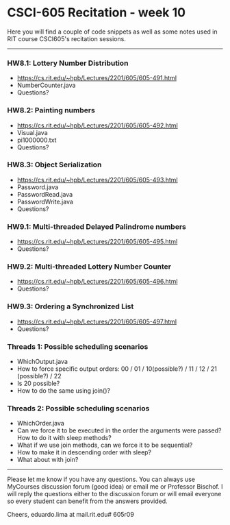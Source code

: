# CSCI-605 Recitation - week 10

Here you will find a couple of code snippets as well
as some notes used in RIT course CSCI605's recitation
sessions.

---

### HW8.1: Lottery Number Distribution 
- https://cs.rit.edu/~hpb/Lectures/2201/605/605-491.html
- NumberCounter.java
- Questions?

### HW8.2: Painting numbers
- https://cs.rit.edu/~hpb/Lectures/2201/605/605-492.html
- Visual.java
- pi1000000.txt
- Questions?

### HW8.3: Object Serialization
- https://cs.rit.edu/~hpb/Lectures/2201/605/605-493.html
- Password.java
- PasswordRead.java
- PasswordWrite.java
- Questions?

### HW9.1: Multi-threaded Delayed Palindrome numbers 
- https://cs.rit.edu/~hpb/Lectures/2201/605/605-495.html
- Questions?

### HW9.2: Multi-threaded Lottery Number Counter
- https://cs.rit.edu/~hpb/Lectures/2201/605/605-496.html
- Questions?

### HW9.3: Ordering a Synchronized List
- https://cs.rit.edu/~hpb/Lectures/2201/605/605-497.html
- Questions?

### Threads 1: Possible scheduling scenarios
- WhichOutput.java
- How to force specific output orders:
  00 / 01 / 10(possible?) / 11 / 12 / 21 (possible?) / 22
- Is 20 possible?
- How to do the same using join()?

### Threads 2: Possible scheduling scenarios
- WhichOrder.java
- Can we force it to be executed in the order the arguments were passed? How
 to do it with sleep methods?
- What if we use join methods, can we force it to be sequential?
- How to make it in descending order with sleep?
- What about with join?





---

Please let me know if you have any questions. You can
always use MyCourses discussion forum (good idea) or
email me or Professor Bischof. I will reply the questions
either to the discussion forum or will email everyone so
every student can benefit from the answers provided.

Cheers,
eduardo.lima at mail.rit.edu# 605r09
